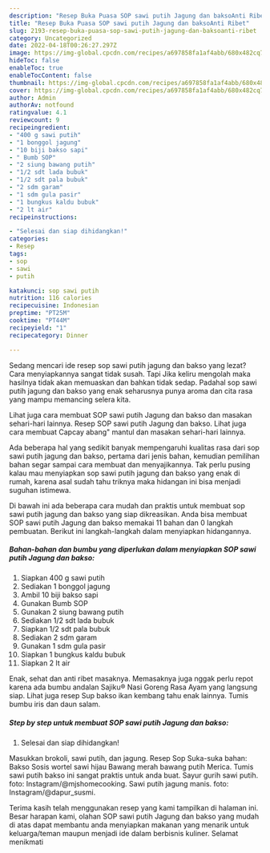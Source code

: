 ```yaml
---
description: "Resep Buka Puasa SOP sawi putih Jagung dan baksoAnti Ribet"
title: "Resep Buka Puasa SOP sawi putih Jagung dan baksoAnti Ribet"
slug: 2193-resep-buka-puasa-sop-sawi-putih-jagung-dan-baksoanti-ribet
category: Uncategorized
date: 2022-04-18T00:26:27.297Z
image: https://img-global.cpcdn.com/recipes/a697858fa1af4abb/680x482cq70/sop-sawi-putih-jagung-dan-bakso-foto-resep-utama.jpg
hideToc: false
enableToc: true
enableTocContent: false
thumbnail: https://img-global.cpcdn.com/recipes/a697858fa1af4abb/680x482cq70/sop-sawi-putih-jagung-dan-bakso-foto-resep-utama.jpg
cover: https://img-global.cpcdn.com/recipes/a697858fa1af4abb/680x482cq70/sop-sawi-putih-jagung-dan-bakso-foto-resep-utama.jpg
author: Admin
authorAv: notfound
ratingvalue: 4.1
reviewcount: 9
recipeingredient:
- "400 g sawi putih"
- "1 bonggol jagung"
- "10 biji bakso sapi"
- " Bumb SOP"
- "2 siung bawang putih"
- "1/2 sdt lada bubuk"
- "1/2 sdt pala bubuk"
- "2 sdm garam"
- "1 sdm gula pasir"
- "1 bungkus kaldu bubuk"
- "2 lt air"
recipeinstructions:

- "Selesai dan siap dihidangkan!"
categories:
- Resep
tags:
- sop
- sawi
- putih

katakunci: sop sawi putih 
nutrition: 116 calories
recipecuisine: Indonesian
preptime: "PT25M"
cooktime: "PT44M"
recipeyield: "1"
recipecategory: Dinner

---
```



Sedang mencari ide resep sop sawi putih jagung dan bakso yang lezat? Cara menyiapkannya sangat tidak susah. Tapi Jika keliru mengolah maka hasilnya tidak akan memuaskan dan bahkan tidak sedap. Padahal sop sawi putih jagung dan bakso yang enak seharusnya punya aroma dan cita rasa yang mampu memancing selera kita.


Lihat juga cara membuat SOP sawi putih Jagung dan bakso dan masakan sehari-hari lainnya. Resep SOP sawi putih Jagung dan bakso. Lihat juga cara membuat Capcay abang&#34; mantul dan masakan sehari-hari lainnya.

Ada beberapa hal yang sedikit banyak mempengaruhi kualitas rasa dari sop sawi putih jagung dan bakso, pertama dari jenis bahan, kemudian pemilihan bahan segar sampai cara membuat dan menyajikannya. Tak perlu pusing kalau mau menyiapkan sop sawi putih jagung dan bakso yang enak di rumah, karena asal sudah tahu triknya maka hidangan ini bisa menjadi suguhan istimewa.


Di bawah ini ada beberapa cara mudah dan praktis untuk membuat sop sawi putih jagung dan bakso yang siap dikreasikan. Anda bisa membuat SOP sawi putih Jagung dan bakso memakai 11 bahan dan 0 langkah pembuatan. Berikut ini langkah-langkah dalam menyiapkan hidangannya.

<!--inarticleads1-->

##### Bahan-bahan dan bumbu yang diperlukan dalam menyiapkan SOP sawi putih Jagung dan bakso:

1. Siapkan 400 g sawi putih
1. Sediakan 1 bonggol jagung
1. Ambil 10 biji bakso sapi
1. Gunakan  Bumb SOP
1. Gunakan 2 siung bawang putih
1. Sediakan 1/2 sdt lada bubuk
1. Siapkan 1/2 sdt pala bubuk
1. Sediakan 2 sdm garam
1. Gunakan 1 sdm gula pasir
1. Siapkan 1 bungkus kaldu bubuk
1. Siapkan 2 lt air


Enak, sehat dan anti ribet masaknya. Memasaknya juga nggak perlu repot karena ada bumbu andalan Sajiku® Nasi Goreng Rasa Ayam yang langsung siap. Lihat juga resep Sup bakso ikan kembang tahu enak lainnya. Tumis bumbu iris dan daun salam. 

<!--inarticleads2-->

##### Step by step untuk membuat SOP sawi putih Jagung dan bakso:


1. Selesai dan siap dihidangkan!

Masukkan brokoli, sawi putih, dan jagung. Resep Sop Suka-suka bahan: Bakso Sosis wortel sawi hijau Bawang merah bawang putih Merica. Tumis sawi putih bakso ini sangat praktis untuk anda buat. Sayur gurih sawi putih. foto: Instagram/@mjshomecooking. Sawi putih jagung manis. foto: Instagram/@dapur_susmi. 

Terima kasih telah menggunakan resep yang kami tampilkan di halaman ini. Besar harapan kami, olahan SOP sawi putih Jagung dan bakso yang mudah di atas dapat membantu anda menyiapkan makanan yang menarik untuk keluarga/teman maupun menjadi ide dalam berbisnis kuliner. Selamat menikmati
